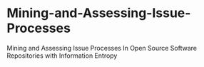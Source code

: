 # Mining-and-Assessing-Issue-Processes
Mining and Assessing Issue Processes In Open Source Software Repositories with Information Entropy
